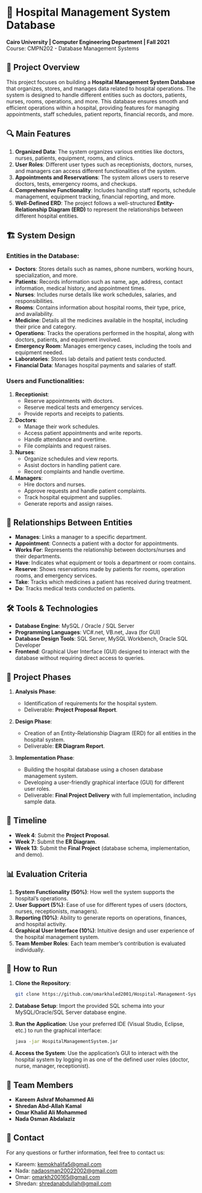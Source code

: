 # 🏥 Hospital Management System Database

**Cairo University | Computer Engineering Department | Fall 2021**  
Course: CMPN202 - Database Management Systems

## 📖 Project Overview

This project focuses on building a **Hospital Management System Database** that organizes, stores, and manages data related to hospital operations. The system is designed to handle different entities such as doctors, patients, nurses, rooms, operations, and more. This database ensures smooth and efficient operations within a hospital, providing features for managing appointments, staff schedules, patient reports, financial records, and more.

## 🔍 Main Features

1. **Organized Data**: The system organizes various entities like doctors, nurses, patients, equipment, rooms, and clinics.
2. **User Roles**: Different user types such as receptionists, doctors, nurses, and managers can access different functionalities of the system.
3. **Appointments and Reservations**: The system allows users to reserve doctors, tests, emergency rooms, and checkups.
4. **Comprehensive Functionality**: Includes handling staff reports, schedule management, equipment tracking, financial reporting, and more.
5. **Well-Defined ERD**: The project follows a well-structured **Entity-Relationship Diagram (ERD)** to represent the relationships between different hospital entities.

## 🏗️ System Design

### Entities in the Database:

- **Doctors**: Stores details such as names, phone numbers, working hours, specialization, and more.
- **Patients**: Records information such as name, age, address, contact information, medical history, and appointment times.
- **Nurses**: Includes nurse details like work schedules, salaries, and responsibilities.
- **Rooms**: Contains information about hospital rooms, their type, price, and availability.
- **Medicine**: Details all the medicines available in the hospital, including their price and category.
- **Operations**: Tracks the operations performed in the hospital, along with doctors, patients, and equipment involved.
- **Emergency Room**: Manages emergency cases, including the tools and equipment needed.
- **Laboratories**: Stores lab details and patient tests conducted.
- **Financial Data**: Manages hospital payments and salaries of staff.

### Users and Functionalities:

1. **Receptionist**:
   - Reserve appointments with doctors.
   - Reserve medical tests and emergency services.
   - Provide reports and receipts to patients.
2. **Doctors**:
   - Manage their work schedules.
   - Access patient appointments and write reports.
   - Handle attendance and overtime.
   - File complaints and request raises.
3. **Nurses**:
   - Organize schedules and view reports.
   - Assist doctors in handling patient care.
   - Record complaints and handle overtime.
4. **Managers**:
   - Hire doctors and nurses.
   - Approve requests and handle patient complaints.
   - Track hospital equipment and supplies.
   - Generate reports and assign raises.

## 🧩 Relationships Between Entities

- **Manages**: Links a manager to a specific department.
- **Appointment**: Connects a patient with a doctor for appointments.
- **Works For**: Represents the relationship between doctors/nurses and their departments.
- **Have**: Indicates what equipment or tools a department or room contains.
- **Reserve**: Shows reservations made by patients for rooms, operation rooms, and emergency services.
- **Take**: Tracks which medicines a patient has received during treatment.
- **Do**: Tracks medical tests conducted on patients.

## 🛠️ Tools & Technologies

- **Database Engine**: MySQL / Oracle / SQL Server
- **Programming Languages**: VC#.net, VB.net, Java (for GUI)
- **Database Design Tools**: SQL Server, MySQL Workbench, Oracle SQL Developer
- **Frontend**: Graphical User Interface (GUI) designed to interact with the database without requiring direct access to queries.

## 🔧 Project Phases

1. **Analysis Phase**:

   - Identification of requirements for the hospital system.
   - Deliverable: **Project Proposal Report**.

2. **Design Phase**:

   - Creation of an Entity-Relationship Diagram (ERD) for all entities in the hospital system.
   - Deliverable: **ER Diagram Report**.

3. **Implementation Phase**:
   - Building the hospital database using a chosen database management system.
   - Developing a user-friendly graphical interface (GUI) for different user roles.
   - Deliverable: **Final Project Delivery** with full implementation, including sample data.

## 📅 Timeline

- **Week 4**: Submit the **Project Proposal**.
- **Week 7**: Submit the **ER Diagram**.
- **Week 13**: Submit the **Final Project** (database schema, implementation, and demo).

## 📊 Evaluation Criteria

1. **System Functionality (50%)**: How well the system supports the hospital’s operations.
2. **User Support (5%)**: Ease of use for different types of users (doctors, nurses, receptionists, managers).
3. **Reporting (10%)**: Ability to generate reports on operations, finances, and hospital activity.
4. **Graphical User Interface (10%)**: Intuitive design and user experience of the hospital management system.
5. **Team Member Roles**: Each team member’s contribution is evaluated individually.

## 📝 How to Run

1. **Clone the Repository**:

   ```bash
   git clone https://github.com/omarkhaled2001/Hospital-Management-System-Database.git
   ```

2. **Database Setup**:
   Import the provided SQL schema into your MySQL/Oracle/SQL Server database engine.

3. **Run the Application**:
   Use your preferred IDE (Visual Studio, Eclipse, etc.) to run the graphical interface:

   ```bash
   java -jar HospitalManagementSystem.jar
   ```

4. **Access the System**:
   Use the application’s GUI to interact with the hospital system by logging in as one of the defined user roles (doctor, nurse, manager, receptionist).

## 👥 Team Members

- **Kareem Ashraf Mohammed Ali**
- **Shredan Abd-Allah Kamal**
- **Omar Khalid Ali Mohammed**
- **Nada Osman Abdalaziz**

## 📧 Contact

For any questions or further information, feel free to contact us:

- Kareem: [kemokhalifa5@gmail.com](mailto:kemokhalifa5@gmail.com)
- Nada: [nadaosman20022002@gmail.com](mailto:nadaosman20022002@gmail.com)
- Omar: [omarkh200165@gmail.com](mailto:omarkh200165@gmail.com)
- Shredan: [shredanabdullah@gmail.com](mailto:shredanabdullah@gmail.com)
